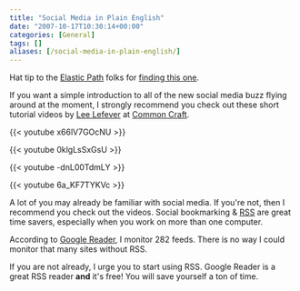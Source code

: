 ```yaml
---
title: "Social Media in Plain English"
date: "2007-10-17T10:30:14+00:00"
categories: [General]
tags: []
aliases: [/social-media-in-plain-english/]
---
```


Hat tip to the <a href="http://www.elasticpath.com/">Elastic Path</a> folks for <a href="http://www.getelastic.com/social-media-plain-english/">finding this one</a>.

If you want a simple introduction to all of the new social media buzz flying around at the moment, I strongly recommend you check out these short tutorial videos by <a href="http://leelefever.tumblr.com/">Lee Lefever</a> at <a href="http://www.commoncraft.com/">Common Craft</a>.

{{< youtube x66lV7GOcNU >}}

{{< youtube 0klgLsSxGsU >}}

{{< youtube -dnL00TdmLY >}}

{{< youtube 6a_KF7TYKVc >}}

A lot of you may already be familiar with social media. If you're not, then I recommend you check out the videos. Social bookmarking  &amp; <a href="http://en.wikipedia.org/wiki/RSS_(file_format)">RSS</a> are great time savers, especially when you work on more than one computer.

According to <a href="http://www.google.com/reader">Google Reader</a>, I monitor 282 feeds. There is no way I could monitor that many sites without RSS.

If you are not already, I urge you to start using RSS. Google Reader is a great RSS reader <strong>and</strong> it's free! You will save yourself a ton of time.
